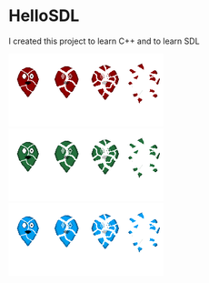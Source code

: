 # HelloSDL

I created this project to learn C++ and to learn SDL

![image](https://github.com/Jack-0/HelloSDL/blob/master/res/mob/redBalloonDeath.png)
![image](https://github.com/Jack-0/HelloSDL/blob/master/res/mob/greenBalloonDeath.png)
![image](https://github.com/Jack-0/HelloSDL/blob/master/res/mob/blueBalloonDeath.png)
